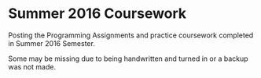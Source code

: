 # Summer 2016 Coursework

Posting the Programming Assignments and practice coursework completed in Summer 2016 Semester.

Some may be missing due to being handwritten and turned in or a backup was not made.